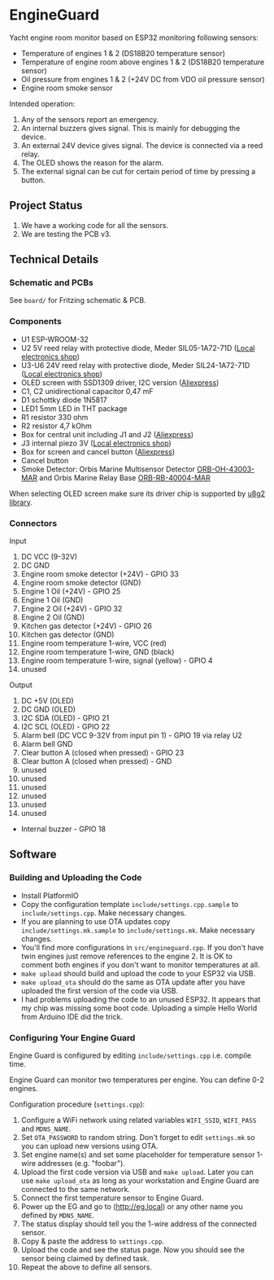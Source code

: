 # EngineGuard

Yacht engine room monitor based on ESP32 monitoring following sensors:
 * Temperature of engines 1 & 2 (DS18B20 temperature sensor)
 * Temperature of engine room above engines 1 & 2 (DS18B20 temperature sensor)
 * Oil pressure from engines 1 & 2 (+24V DC from VDO oil pressure sensor)
 * Engine room smoke sensor

Intended operation:
 1. Any of the sensors report an emergency.
 1. An internal buzzers gives signal. This is mainly for debugging the device.
 1. An external 24V device gives signal. The device is connected via a reed relay.
 1. The OLED shows the reason for the alarm.
 1. The external signal can be cut for certain period of time by pressing a button.

## Project Status

 1. We have a working code for all the sensors.
 1. We are testing the PCB v3.

## Technical Details

### Schematic and PCBs

See `board/` for Fritzing schematic & PCB.

### Components

* U1 ESP-WROOM-32
* U2 5V reed relay with protective diode, Meder SIL05-1A72-71D ([Local electronics shop](https://www.partco.fi/fi/saehkoemekaniikka/releet/reed-releet/7411-rr-05-sild.html))
* U3-U6 24V reed relay with protective diode, Meder SIL24-1A72-71D ([Local electronics shop](https://www.partco.fi/fi/saehkoemekaniikka/releet/reed-releet/7413-rr-24-sild.html))
* OLED screen with SSD1309 driver, I2C version ([Aliexpress](https://www.aliexpress.com/item/1005003787866468.html))
* C1, C2 unidirectional capacitor 0,47 mF
* D1 schottky diode 1N5817
* LED1 5mm LED in THT package
* R1 resistor 330 ohm
* R2 resistor 4,7 kOhm
* Box for central unit including J1 and J2 ([Aliexpress](https://www.aliexpress.com/item/1005003153480194.html))
* J3 internal piezo 3V ([Local electronics shop](https://www.partco.fi/fi/audiovideo/summerit/20187-summeri-3v.html))
* Box for screen and cancel button ([Aliexpress](https://www.aliexpress.com/item/4000081121421.html))
* Cancel button
* Smoke Detector: Orbis Marine Multisensor Detector [ORB-OH-43003-MAR](https://www.apollo-fire.co.uk/products/orbis-marine/smokeheat-detectors/orb-oh-43003-mar---orbis-marine-multi-sensor-detector-opticalheat---flashing-led/) and Orbis Marine Relay Base [ORB-RB-40004-MAR](https://www.apollo-fire.co.uk/products/orbis-marine/relay-bases/orb-rb-40004-mar---orbis-marine-timesaver-base---relay/)

When selecting OLED screen make sure its driver chip is supported by
[u8g2 library](https://github.com/olikraus/u8g2/wiki).

### Connectors

Input

  1. DC VCC (9-32V)
  1. DC GND
  1. Engine room smoke detector (+24V) - GPIO 33
  1. Engine room smoke detector (GND)
  1. Engine 1 Oil (+24V) - GPIO 25
  1. Engine 1 Oil (GND)
  1. Engine 2 Oil (+24V) - GPIO 32
  1. Engine 2 Oil (GND)
  1. Kitchen gas detector (+24V) - GPIO 26
  1. Kitchen gas detector (GND)
  1. Engine room temperature 1-wire, VCC (red)
  1. Engine room temperature 1-wire, GND (black)
  1. Engine room temperature 1-wire, signal (yellow) - GPIO 4
  1. unused

Output

  1. DC +5V (OLED)
  1. DC GND (OLED)
  1. I2C SDA (OLED) - GPIO 21
  1. I2C SCL (OLED) - GPIO 22
  1. Alarm bell (DC VCC 9-32V from input pin 1) - GPIO 19 via relay U2
  1. Alarm bell GND
  1. Clear button A (closed when pressed) - GPIO 23
  1. Clear button A (closed when pressed) - GND
  1. unused
  1. unused
  1. unused
  1. unused
  1. unused
  1. unused
  * Internal buzzer - GPIO 18

## Software

### Building and Uploading the Code

 * Install PlatformIO
 * Copy the configuration template `include/settings.cpp.sample` to `include/settings.cpp`.
   Make necessary changes.
 * If you are planning to use OTA updates copy `include/settings.mk.sample` to `include/settings.mk`.
   Make necessary changes.
 * You'll find more configurations in `src/engineguard.cpp`. If you don't
   have twin engines just remove references to the engine 2. It is OK to comment both
   engines if you don't want to monitor temperatures at all. 
 * `make upload` should build and upload the code to your ESP32 via USB.
 * `make upload_ota` should do the same as OTA update after you have uploaded the first
   version of the code via USB.
 * I had problems uploading the code to an unused ESP32. It appears that my chip was
   missing some boot code. Uploading a simple Hello World from Arduino IDE did the
   trick.

### Configuring Your Engine Guard

Engine Guard is configured by editing `include/settings.cpp` i.e. compile time.

Engine Guard can monitor two temperatures per engine. You can define 0-2 engines.

Configuration procedure (`settings.cpp`):
1. Configure a WiFi network using related variables `WIFI_SSID`, `WIFI_PASS` and `MDNS_NAME`.
1. Set `OTA_PASSWORD` to random string. Don't forget to edit `settings.mk` so you can
   upload new versions using OTA.
1. Set engine name(s) and set some placeholder for temperature sensor 1-wire addresses
   (e.g. "foobar").
1. Upload the first code version via USB and `make upload`. Later you can use `make upload_ota`
   as long as your workstation and Engine Guard are connected to the same network.
1. Connect the first temperature sensor to Engine Guard.
1. Power up the EG and go to (http://eg.local) or any other name you defined by `MDNS_NAME`.
1. The status display should tell you the 1-wire address of the connected sensor.
1. Copy & paste the address to `settings.cpp`.
1. Upload the code and see the status page. Now you should see the sensor being claimed by
   defined task.
1. Repeat the above to define all sensors.
